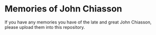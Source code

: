 # Memories of John Chiasson

If you have any memories you have of the late and great John Chiasson, please upload them into this repository.
